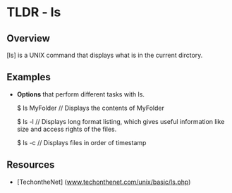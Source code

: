 TLDR - ls
=========

Overview
--------

[ls] is a UNIX command that displays what is in the current dirctory.

Examples
--------

- **Options** that perform different tasks with ls.

	$ ls MyFolder // Displays the contents of MyFolder

	$ ls -l // Displays long format listing, which gives useful information like size and access rights of the files.

	$ ls -c // Displays files in order of timestamp

Resources
---------

- [TechontheNet] (www.techonthenet.com/unix/basic/ls.php)
